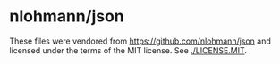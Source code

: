 
# nlohmann/json

These files were vendored from https://github.com/nlohmann/json
and licensed under the terms of the MIT license. See [./LICENSE.MIT](LICENSE.MIT).
